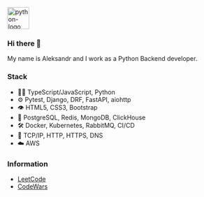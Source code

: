 <img src="https://github.com/no80dy/no80dy/assets/127035207/a92d4197-6c24-41f4-b5c2-cedc891b915e" alt="python-logo" width=50px />

### Hi there 👋

My name is Aleksandr and I work as a Python Backend developer.

### Stack
- 👨‍💻 TypeScript/JavaScript, Python
- ⚙️ Pytest, Django, DRF, FastAPI, aiohttp
- 👁️ HTML5, CSS3, Bootstrap
- 💽 PostgreSQL, Redis, MongoDB, ClickHouse
- 🛠️ Docker, Kubernetes, RabbitMQ, CI/CD
- 🔌 TCP/IP, HTTP, HTTPS, DNS
- ☁️ AWS

### Information
- [LeetCode](https://leetcode.com/no80dy/)
- [CodeWars](https://www.codewars.com/users/no80dy)

